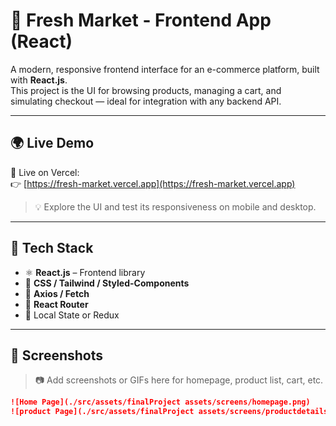 # 🥬 Fresh Market - Frontend App (React)

A modern, responsive frontend interface for an e-commerce platform, built with **React.js**.  
This project is the UI for browsing products, managing a cart, and simulating checkout — ideal for integration with any backend API.

---

## 🌍 Live Demo

🚀 Live on Vercel:  
👉 [https://fresh-market.vercel.app](https://fresh-market.vercel.app)

> 💡 Explore the UI and test its responsiveness on mobile and desktop.

---

## 🧰 Tech Stack

- ⚛️ **React.js** – Frontend library
- 🎨 **CSS / Tailwind / Styled-Components** 
- 🔁 **Axios / Fetch**
- 🧭 **React Router** 
- 🛒 Local State or Redux

---

## 📸 Screenshots

> 📷 Add screenshots or GIFs here for homepage, product list, cart, etc.

```md
![Home Page](./src/assets/finalProject assets/screens/homepage.png)
![product Page](./src/assets/finalProject assets/screens/productdetails.png)
